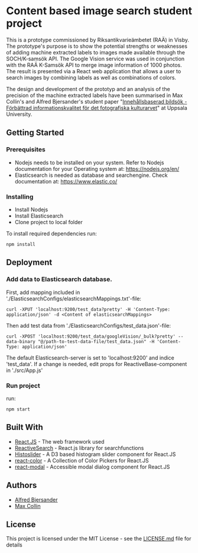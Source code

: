 # Content based image search student project

This is a prototype commissioned by Riksantikvarieämbetet (RAÄ) in Visby. The prototype's purpose is to show the potential strengths or weaknesses of adding machine extracted labels to images made available through the SOCH/K-samsök API. The Google Vision service was used in conjunction with the RAÄ K-Samsök API to merge image information of 1000 photos. The result is presented via a React web application that allows a user to search images by combining labels as well as combinations of colors.

The design and development of the prototyp and an analysis of the precision of the machine extracted labels have been summarised in Max Collin's and Alfred Bjersander's student paper "[Innehållsbaserad bildsök - Förbättrad informationskvalitet för det fotografiska
kulturarvet](https://github.com/riksantikvarieambetet/student_project_2018_pvp_reactivesearch/blob/master/Inneh%C3%A5llsbaserad_bilds%C3%B6k_2018_05_31.pdf)" at Uppsala University.

## Getting Started

### Prerequisites

* Nodejs needs to be installed on your system. Refer to Nodejs documentation for your Operating system at: https://nodejs.org/en/
* Elasticsearch is needed as database and searchengine. Check documentation at: https://www.elastic.co/

### Installing

* Install Nodejs
* Install Elasticsearch
* Clone project to local folder

To install required dependencies run:
```
npm install
```

## Deployment

### Add data to Elasticsearch database.

First, add mapping included in './ElasticsearchConfigs/elasticsearchMappings.txt'-file:
```
curl -XPUT 'localhost:9200/test_data?pretty' -H 'Content-Type: application/json' -d <Content of elasticsearchMappings>
```

Then add test data from './ElasticsearchConfigs/test_data.json'-file:
```
curl -XPOST 'localhost:9200/test_data/googleVision/_bulk?pretty' --data-binary "@/path-to-test-data-file/test_data.json" -H 'Content-Type: application/json'
```

The default Elasticsearch-server is set to 'localhost:9200' and indice 'test_data'. If a change is needed, edit props for ReactiveBase-component in './src/App.js'



### Run project

run:
```
npm start
```

## Built With

* [React.JS](https://reactjs.org/) - The web framework used
* [ReactiveSearch](https://opensource.appbase.io/reactive-manual/) - React.js library for searchfunctions
* [Histoslider](https://github.com/samhogg/histoslider) - A D3 based histogram slider component for React.JS
* [react-color](https://casesandberg.github.io/react-color/) - A Collection of Color Pickers for React.JS
* [react-modal](https://github.com/reactjs/react-modal) - Accessible modal dialog component for React.JS

## Authors

* [Alfred Bjersander](alfred.bjersander@gmail.com)
* [Max Collin](maxcollin@gmail.com)
 

## License

This project is licensed under the MIT License - see the [LICENSE.md](./LICENSE.md) file for details
